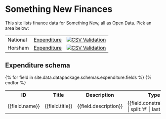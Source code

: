 ---
---

# Something New Finances

This site lists finance data for Something New, all as Open Data. Pick an area below:

<table class='table table-striped'>
  <tr>
    <td>National</td>
    <td><a href='national/expenditure.html'>Expenditure</a></td>
    <td><a href='http://csvlint.io/validation/5460195963737674e3010000'><img src="http://csvlint.io/validation/5460195963737674e3010000.svg" alt="CSV Validation" /></a></td>
  </tr>
  <tr>
    <td>Horsham</td>
    <td><a href='horsham/expenditure.html'>Expenditure</a></td>
    <td><a href='http://csvlint.io/validation/545c0a1363737645490a0000'><img src="http://csvlint.io/validation/545c0a1363737645490a0000.svg" alt="CSV Validation" /></a></td>
  </tr>
</table>


## Expenditure schema

<table class='table table-striped'>
  <tr>
    <th>
      ID
    </th>
    <th>
      Title
    </th>
    <th>
      Description
    </th>
    <th>
      Type
    </th>
    <th>
      Required
    </th>
  </tr>
  {% for field in site.data.datapackage.schemas.expenditure.fields %}
    <tr>
      <td>
        {{field.name}}
      </td>
      <td>
        {{field.title}}
      </td>
      <td>
        {{field.description}}
      </td>
      <td>
        {{field.constraints.type | split:'#' | last }}
      </td>
      <td>
        {{field.constraints.required}}
      </td>
    </tr>
  {% endfor %}
</table>